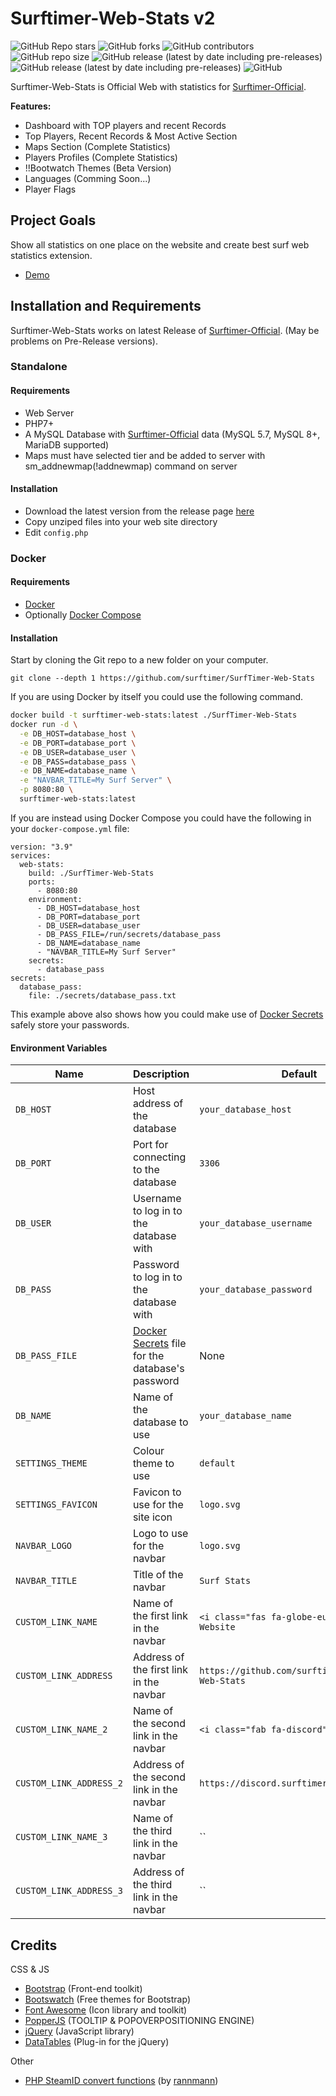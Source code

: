 
# Surftimer-Web-Stats v2

 ![GitHub Repo stars](https://img.shields.io/github/stars/kristianp26/surftimer-web-stats?color=ew&style=flat-square)
 ![GitHub forks](https://img.shields.io/github/forks/kristianp26/surftimer-web-stats?style=flat-square)
 ![GitHub contributors](https://img.shields.io/github/contributors/kristianp26/surftimer-web-stats?style=flat-square)
 ![GitHub repo size](https://img.shields.io/github/repo-size/kristianp26/surftimer-web-stats?label=size&style=flat-square)
 ![GitHub release (latest by date including pre-releases)](https://img.shields.io/github/v/release/kristianp26/surftimer-web-stats?label=last-stable-release&style=flat-square)
 ![GitHub release (latest by date including pre-releases)](https://img.shields.io/github/v/release/kristianp26/surftimer-web-stats?include_prereleases&label=last-release&style=flat-square)
 ![GitHub](https://img.shields.io/github/license/kristianp26/surftimer-web-stats?style=flat-square)

Surftimer-Web-Stats is Official Web with statistics for [Surftimer-Official](https://github.com/surftimer/Surftimer-Official).

**Features:**
* Dashboard with TOP players and recent Records
* Top Players, Recent Records & Most Active Section
* Maps Section (Complete Statistics)
* Players Profiles (Complete Statistics)
* !!Bootwatch Themes (Beta Version)
* Languages (Comming Soon...)
* Player Flags

## Project Goals

Show all statistics on one place on the website and create best surf web statistics extension.

 * [Demo](https://demo.stats.surftimer.dev/)

## Installation and Requirements

Surftimer-Web-Stats works on latest Release of [Surftimer-Official](https://github.com/surftimer/Surftimer-Official). (May be problems on Pre-Release versions).

### Standalone

#### Requirements

* Web Server
* PHP7+
* A MySQL Database with [Surftimer-Official](https://github.com/surftimer/Surftimer-Official) data (MySQL 5.7, MySQL 8+, MariaDB supported)
* Maps must have selected tier and be added to server with sm_addnewmap(!addnewmap) command on server

#### Installation

* Download the latest version from the release page [here](https://github.com/KristianP26/Surftimer-Web-Stats/releases)
* Copy unziped files into your web site directory
* Edit `config.php`

### Docker

#### Requirements

* [Docker](https://docs.docker.com/get-docker/)
* Optionally [Docker Compose](https://docs.docker.com/compose/)

#### Installation

Start by cloning the Git repo to a new folder on your computer.

`git clone --depth 1 https://github.com/surftimer/SurfTimer-Web-Stats`

If you are using Docker by itself you could use the following command.

```bash
docker build -t surftimer-web-stats:latest ./SurfTimer-Web-Stats
docker run -d \
  -e DB_HOST=database_host \
  -e DB_PORT=database_port \
  -e DB_USER=database_user \
  -e DB_PASS=database_pass \
  -e DB_NAME=database_name \
  -e "NAVBAR_TITLE=My Surf Server" \
  -p 8080:80 \
  surftimer-web-stats:latest
```

If you are instead using Docker Compose you could have the following in your
`docker-compose.yml` file:

```
version: "3.9"
services:
  web-stats:
    build: ./SurfTimer-Web-Stats
    ports:
      - 8080:80
    environment:
      - DB_HOST=database_host
      - DB_PORT=database_port
      - DB_USER=database_user
      - DB_PASS_FILE=/run/secrets/database_pass
      - DB_NAME=database_name
      - "NAVBAR_TITLE=My Surf Server"
    secrets:
      - database_pass
secrets:
  database_pass:
    file: ./secrets/database_pass.txt
```

This example above also shows how you could make use of [Docker Secrets](https://docs.docker.com/engine/swarm/secrets/)
safely store your passwords.

#### Environment Variables

| Name | Description | Default |
| ---- | ----------- | ------- |
| `DB_HOST` | Host address of the database | `your_database_host` |
| `DB_PORT` | Port for connecting to the database | `3306` |
| `DB_USER` | Username to log in to the database with | `your_database_username` |
| `DB_PASS` | Password to log in to the database with | `your_database_password` |
| `DB_PASS_FILE` | [Docker Secrets](https://docs.docker.com/engine/swarm/secrets/) file for the database's password | None |
| `DB_NAME` | Name of the database to use | `your_database_name` |
| `SETTINGS_THEME` | Colour theme to use | `default` |
| `SETTINGS_FAVICON` | Favicon to use for the site icon | `logo.svg` |
| `NAVBAR_LOGO` | Logo to use for the navbar | `logo.svg` |
| `NAVBAR_TITLE` | Title of the navbar | `Surf Stats` |
| `CUSTOM_LINK_NAME` | Name of the first link in the navbar | `<i class="fas fa-globe-europe"></i> Website` |
| `CUSTOM_LINK_ADDRESS` | Address of the first link in the navbar | `https://github.com/surftimer/SurfTimer-Web-Stats` |
| `CUSTOM_LINK_NAME_2` | Name of the second link in the navbar | `<i class="fab fa-discord"></i> Discord` |
| `CUSTOM_LINK_ADDRESS_2` | Address of the second link in the navbar | `https://discord.surftimer.dev` |
| `CUSTOM_LINK_NAME_3` | Name of the third link in the navbar | `` |
| `CUSTOM_LINK_ADDRESS_3` | Address of the third link in the navbar | `` |

## Credits
CSS & JS
* [Bootstrap](https://getbootstrap.com/) (Front-end toolkit)
* [Bootswatch](https://bootswatch.com/) (Free themes for Bootstrap)
* [Font Awesome](https://fontawesome.com/) (Icon library and toolkit)
* [PopperJS](https://popper.js.org/) (TOOLTIP & POPOVERPOSITIONING ENGINE)
* [jQuery](https://jquery.com/) (JavaScript library)
* [DataTables](https://datatables.net/) (Plug-in for the jQuery)

Other
* [PHP SteamID convert functions](https://gist.github.com/rannmann/49c1321b3239e00f442c) (by [rannmann](https://github.com/rannmann))
